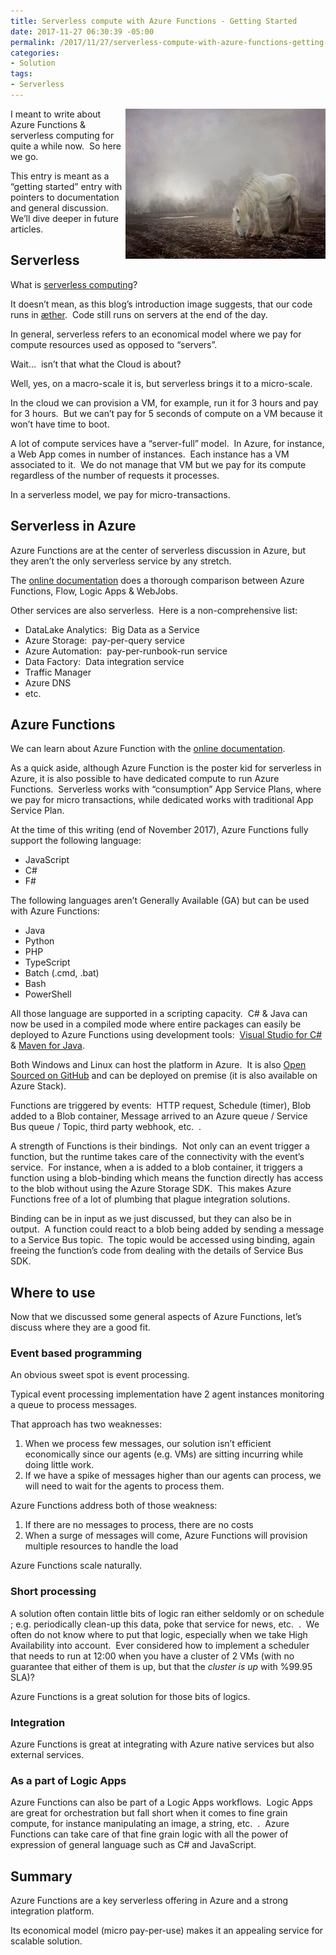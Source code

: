```yaml
---
title: Serverless compute with Azure Functions - Getting Started
date: 2017-11-27 06:30:39 -05:00
permalink: /2017/11/27/serverless-compute-with-azure-functions-getting-started/
categories:
- Solution
tags:
- Serverless
---
```

<a href="/assets/2017/11/serverless-compute-with-azure-functions-getting-started/halloween-2742991_640.jpg"><img style="border:0 currentcolor;float:right;display:inline;background-image:none;" title="halloween-2742991_640" src="/assets/2017/11/serverless-compute-with-azure-functions-getting-started/halloween-2742991_640_thumb.jpg" alt="halloween-2742991_640" width="320" height="240" align="right" border="0" /></a>I meant to write about Azure Functions &amp; serverless computing for quite a while now.  So here we go.

This entry is meant as a “getting started” entry with pointers to documentation and general discussion.  We’ll dive deeper in future articles.
<h2>Serverless</h2>
What is <a href="https://en.wikipedia.org/wiki/Serverless_computing" target="_blank" rel="noopener">serverless computing</a>?

It doesn’t mean, as this blog’s introduction image suggests, that our code runs in <a href="https://en.wikipedia.org/wiki/Aether_(classical_element)" target="_blank" rel="noopener">æther</a>.  Code still runs on servers at the end of the day.

In general, serverless refers to an economical model where we pay for compute resources used as opposed to “servers”.

Wait…  isn’t that what the Cloud is about?

Well, yes, on a macro-scale it is, but serverless brings it to a micro-scale.

In the cloud we can provision a VM, for example, run it for 3 hours and pay for 3 hours.  But we can’t pay for 5 seconds of compute on a VM because it won’t have time to boot.

A lot of compute services have a “server-full” model.  In Azure, for instance, a Web App comes in number of instances.  Each instance has a VM associated to it.  We do not manage that VM but we pay for its compute regardless of the number of requests it processes.

In a serverless model, we pay for micro-transactions.
<h2>Serverless in Azure</h2>
Azure Functions are at the center of serverless discussion in Azure, but they aren’t the only serverless service by any stretch.

The <a href="https://docs.microsoft.com/en-us/azure/azure-functions/functions-compare-logic-apps-ms-flow-webjobs" target="_blank" rel="noopener">online documentation</a> does a thorough comparison between Azure Functions, Flow, Logic Apps &amp; WebJobs.

Other services are also serverless.  Here is a non-comprehensive list:
<ul>
 	<li>DataLake Analytics:  Big Data as a Service</li>
 	<li>Azure Storage:  pay-per-query service</li>
 	<li>Azure Automation:  pay-per-runbook-run service</li>
 	<li>Data Factory:  Data integration service</li>
 	<li>Traffic Manager</li>
 	<li>Azure DNS</li>
 	<li>etc.</li>
</ul>
<h2>Azure Functions</h2>
We can learn about Azure Function with the <a href="https://docs.microsoft.com/en-us/azure/azure-functions/functions-overview" target="_blank" rel="noopener">online documentation</a>.

As a quick aside, although Azure Function is the poster kid for serverless in Azure, it is also possible to have dedicated compute to run Azure Functions.  Serverless works with “consumption” App Service Plans, where we pay for micro transactions, while dedicated works with traditional App Service Plan.

At the time of this writing (end of November 2017), Azure Functions fully support the following language:
<ul>
 	<li>JavaScript</li>
 	<li>C#</li>
 	<li>F#</li>
</ul>
The following languages aren’t Generally Available (GA) but can be used with Azure Functions:
<ul>
 	<li>Java</li>
 	<li>Python</li>
 	<li>PHP</li>
 	<li>TypeScript</li>
 	<li>Batch (.cmd, .bat)</li>
 	<li>Bash</li>
 	<li>PowerShell</li>
</ul>
All those language are supported in a scripting capacity.  C# &amp; Java can now be used in a compiled mode where entire packages can easily be deployed to Azure Functions using development tools:  <a href="https://docs.microsoft.com/en-us/azure/azure-functions/functions-create-your-first-function-visual-studio" target="_blank" rel="noopener">Visual Studio for C#</a> &amp; <a href="https://docs.microsoft.com/en-us/azure/azure-functions/functions-create-first-java-maven" target="_blank" rel="noopener">Maven for Java</a>.

Both Windows and Linux can host the platform in Azure.  It is also <a href="https://github.com/azure/azure-webjobs-sdk-script" target="_blank" rel="noopener">Open Sourced on GitHub</a> and can be deployed on premise (it is also available on Azure Stack).

Functions are triggered by events:  HTTP request, Schedule (timer), Blob added to a Blob container, Message arrived to an Azure queue / Service Bus queue / Topic, third party webhook, etc.  .

A strength of Functions is their bindings.  Not only can an event trigger a function, but the runtime takes care of the connectivity with the event’s service.  For instance, when a is added to a blob container, it triggers a function using a blob-binding which means the function directly has access to the blob without using the Azure Storage SDK.  This makes Azure Functions free of a lot of plumbing that plague integration solutions.

Binding can be in input as we just discussed, but they can also be in output.  A function could react to a blob being added by sending a message to a Service Bus topic.  The topic would be accessed using binding, again freeing the function’s code from dealing with the details of Service Bus SDK.
<h2>Where to use</h2>
Now that we discussed some general aspects of Azure Functions, let’s discuss where they are a good fit.
<h3>Event based programming</h3>
An obvious sweet spot is event processing.

Typical event processing implementation have 2 agent instances monitoring a queue to process messages.

That approach has two weaknesses:
<ol>
 	<li>When we process few messages, our solution isn’t efficient economically since our agents (e.g. VMs) are sitting incurring while doing little work.</li>
 	<li>If we have a spike of messages higher than our agents can process, we will need to wait for the agents to process them.</li>
</ol>
Azure Functions address both of those weakness:
<ol>
 	<li>If there are no messages to process, there are no costs</li>
 	<li>When a surge of messages will come, Azure Functions will provision multiple resources to handle the load</li>
</ol>
Azure Functions scale naturally.
<h3>Short processing</h3>
A solution often contain little bits of logic ran either seldomly or on schedule ; e.g. periodically clean-up this data, poke that service for news, etc.  .  We often do not know where to put that logic, especially when we take High Availability into account.  Ever considered how to implement a scheduler that needs to run at 12:00 when you have a cluster of 2 VMs (with no guarantee that either of them is up, but that the <em>cluster is up </em>with %99.95 SLA)?

Azure Functions is a great solution for those bits of logics.
<h3>Integration</h3>
Azure Functions is great at integrating with Azure native services but also external services.
<h3>As a part of Logic Apps</h3>
Azure Functions can also be part of a Logic Apps workflows.  Logic Apps are great for orchestration but fall short when it comes to fine grain compute, for instance manipulating an image, a string, etc.  .  Azure Functions can take care of that fine grain logic with all the power of expression of general language such as C# and JavaScript.
<h3></h3>
<h3></h3>
<h2>Summary</h2>
Azure Functions are a key serverless offering in Azure and a strong integration platform.

Its economical model (micro pay-per-use) makes it an appealing service for scalable solution.